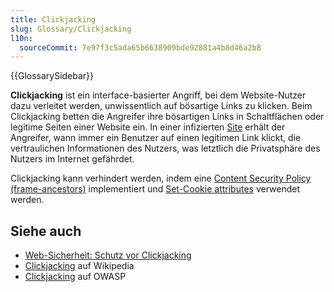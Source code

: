 ```yaml
---
title: Clickjacking
slug: Glossary/Clickjacking
l10n:
  sourceCommit: 7e97f3c5ada65b6638909bde92881a4b8d46a2b8
---
```


{{GlossarySidebar}}

**Clickjacking** ist ein interface-basierter Angriff, bei dem Website-Nutzer dazu verleitet werden, unwissentlich auf bösartige Links zu klicken. Beim Clickjacking betten die Angreifer ihre bösartigen Links in Schaltflächen oder legitime Seiten einer Website ein. In einer infizierten [Site](/de/docs/Glossary/Site) erhält der Angreifer, wann immer ein Benutzer auf einen legitimen Link klickt, die vertraulichen Informationen des Nutzers, was letztlich die Privatsphäre des Nutzers im Internet gefährdet.

Clickjacking kann verhindert werden, indem eine [Content Security Policy (frame-ancestors)](/de/docs/Web/HTTP/Headers/Content-Security-Policy/frame-ancestors) implementiert und [Set-Cookie attributes](/de/docs/Web/HTTP/Headers/Set-Cookie#attributes) verwendet werden.

## Siehe auch

- [Web-Sicherheit: Schutz vor Clickjacking](/de/docs/Web/Security/Practical_implementation_guides/Clickjacking)
- [Clickjacking](https://en.wikipedia.org/wiki/Clickjacking) auf Wikipedia
- [Clickjacking](https://owasp.org/www-community/attacks/Clickjacking) auf OWASP
